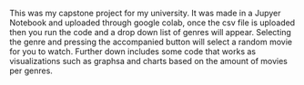 This was my capstone project for my university.
It was made in a Jupyer Notebook and uploaded through google colab, once the csv file is uploaded then you run the code and a drop down list of genres will appear.
Selecting the genre and pressing the accompanied button will select a random movie for you to watch.
Further down includes some code that works as visualizations such as graphsa and charts based on the amount of movies per genres.
